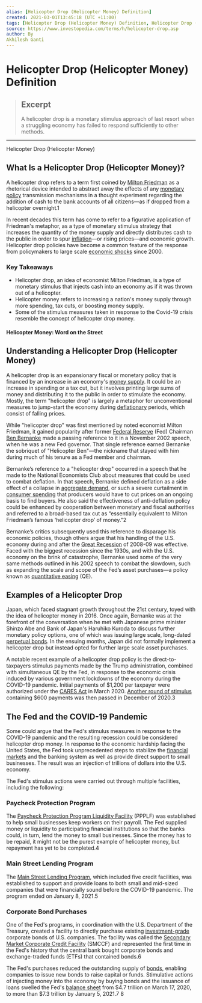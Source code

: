 ```yaml
---
alias: [Helicopter Drop (Helicopter Money) Definition]
created: 2021-03-01T13:45:18 (UTC +11:00)
tags: [Helicopter Drop (Helicopter Money) Definition, Helicopter Drop (Helicopter Money)]
source: https://www.investopedia.com/terms/h/helicopter-drop.asp
author: By
Akhilesh Ganti
---
```


# Helicopter Drop (Helicopter Money) Definition

> ## Excerpt
> A helicopter drop is a monetary stimulus approach of last resort when a struggling economy has failed to respond sufficiently to other methods.

---

Helicopter Drop (Helicopter Money)
## What Is a Helicopter Drop (Helicopter Money)?

A helicopter drop refers to a term first coined by [Milton Friedman](https://www.investopedia.com/terms/m/milton-friedman.asp) as a rhetorical device intended to abstract away the effects of any [monetary policy](https://www.investopedia.com/terms/m/monetarypolicy.asp) transmission mechanisms in a thought experiment regarding the addition of cash to the bank accounts of all citizens—as if dropped from a helicopter overnight.1

In recent decades this term has come to refer to a figurative application of Friedman's metaphor, as a type of monetary stimulus strategy that increases the quantity of the money supply and directly distributes cash to the public in order to spur [inflation](https://www.investopedia.com/terms/i/inflation.asp)—or rising prices—and economic growth. Helicopter drop policies have become a common feature of the response from policymakers to large scale [economic shocks](https://www.investopedia.com/terms/e/economic-shock.asp) since 2000.

### Key Takeaways

-   Helicopter drop, an idea of economist Milton Friedman, is a type of monetary stimulus that injects cash into an economy as if it was thrown out of a helicopter.
-   Helicopter money refers to increasing a nation's money supply through more spending, tax cuts, or boosting money supply.
-   Some of the stimulus measures taken in response to the Covid-19 crisis resemble the concept of helicopter drop money.

#### Helicopter Money: Word on the Street

## Understanding a Helicopter Drop (Helicopter Money)

A helicopter drop is an expansionary fiscal or monetary policy that is financed by an increase in an economy's [money supply](https://www.investopedia.com/terms/m/moneysupply.asp). It could be an increase in spending or a tax cut, but it involves printing large sums of money and distributing it to the public in order to stimulate the economy. Mostly, the term "helicopter drop" is largely a metaphor for unconventional measures to jump-start the economy during [deflationary](https://www.investopedia.com/terms/d/deflation.asp) periods, which consist of falling prices.

While "helicopter drop" was first mentioned by noted economist Milton Friedman, it gained popularity after former [Federal Reserve](https://www.investopedia.com/terms/f/federalreservebank.asp) (Fed) Chairman [Ben Bernanke](https://www.investopedia.com/terms/b/benbernanke.asp) made a passing reference to it in a November 2002 speech, when he was a new Fed governor. That single reference earned Bernanke the sobriquet of "Helicopter Ben"—the nickname that stayed with him during much of his tenure as a Fed member and chairman.

Bernanke’s reference to a "helicopter drop" occurred in a speech that he made to the National Economists Club about measures that could be used to combat deflation. In that speech, Bernanke defined deflation as a side effect of a collapse in [aggregate demand](https://www.investopedia.com/terms/a/aggregatedemand.asp), or such a severe curtailment in [consumer spending](https://www.investopedia.com/terms/c/consumer-spending.asp) that producers would have to cut prices on an ongoing basis to find buyers. He also said the effectiveness of anti-deflation policy could be enhanced by cooperation between monetary and fiscal authorities and referred to a broad-based tax cut as “essentially equivalent to Milton Friedman’s famous ‘helicopter drop’ of money."2

Bernanke’s critics subsequently used this reference to disparage his economic policies, though others argue that his handling of the U.S. economy during and after the [Great Recession](https://www.investopedia.com/terms/g/great-recession.asp) of 2008-09 was effective. Faced with the biggest recession since the 1930s, and with the U.S. economy on the brink of catastrophe, Bernanke used some of the very same methods outlined in his 2002 speech to combat the slowdown, such as expanding the scale and scope of the Fed’s asset purchases—a policy known as [quantitative easing](https://www.investopedia.com/terms/q/quantitative-easing.asp) (QE).

## Examples of a Helicopter Drop

Japan, which faced stagnant growth throughout the 21st century, toyed with the idea of helicopter money in 2016. Once again, Bernanke was at the forefront of the conversation when he met with Japanese prime minister Shinzo Abe and Bank of Japan's Haruhiko Kuroda to discuss further monetary policy options, one of which was issuing large scale, long-dated [perpetual bonds](https://www.investopedia.com/terms/p/perpetualbond.asp). In the ensuing months, Japan did not formally implement a helicopter drop but instead opted for further large scale asset purchases. 

A notable recent example of a helicopter drop policy is the direct-to-taxpayers stimulus payments made by the Trump administration, combined with simultaneous QE by the Fed, in response to the economic crisis induced by various government lockdowns of the economy during the COVID-19 pandemic. Initial payments of $1,200 per taxpayer were authorized under the [CARES Act](https://www.investopedia.com/coronavirus-aid-relief-and-economic-security-cares-act-4800707) in March 2020. [Another round of stimulus](https://www.investopedia.com/congress-agrees-on-second-stimulus-here-s-what-s-in-it-and-what-s-not-5093226) containing $600 payments was then passed in December of 2020.3

## The Fed and the COVID-19 Pandemic

Some could argue that the Fed's stimulus measures in response to the COVID-19 pandemic and the resulting recession could be considered helicopter drop money. In response to the economic hardship facing the United States, the Fed took unprecedented steps to stabilize the [financial markets](https://www.investopedia.com/terms/f/financial-market.asp) and the banking system as well as provide direct support to small businesses. The result was an injection of trillions of dollars into the U.S. economy.

The Fed's stimulus actions were carried out through multiple facilities, including the following:

### Paycheck Protection Program

The [Paycheck Protection Program Liquidity Facility](https://www.investopedia.com/paycheck-protection-program-liquidity-facility-ppplf-4802298) (PPPLF) was established to help small businesses keep workers on their payroll. The Fed supplied money or liquidity to participating financial institutions so that the banks could, in turn, lend the money to small businesses. Since the money has to be repaid, it might not be the purest example of helicopter money, but repayment has yet to be completed.4

### Main Street Lending Program

The [Main Street Lending Program](https://www.investopedia.com/main-street-lending-program-4802310), which included five credit facilities, was established to support and provide loans to both small and mid-sized companies that were financially sound before the COVID-19 pandemic. The program ended on January 8, 2021.5

### Corporate Bond Purchases

One of the Fed's programs, in coordination with the U.S. Department of the Treasury, created a facility to directly purchase existing [investment-grade](https://www.investopedia.com/terms/i/investmentgrade.asp) corporate bonds of U.S. companies. The facility was called the [Secondary Market Corporate Credit Facility](https://www.investopedia.com/secondary-market-corporate-credit-facility-smccf-4800900) (SMCCF) and represented the first time in the Fed's history that the central bank bought corporate bonds and exchange-traded funds (ETFs) that contained bonds.6

The Fed's purchases reduced the outstanding supply of [bonds](https://www.investopedia.com/terms/b/bond.asp), enabling companies to issue new bonds to raise capital or funds. Stimulative actions of injecting money into the economy by buying bonds and the issuance of loans swelled the Fed's [balance sheet](https://www.investopedia.com/terms/b/balancesheet.asp) from $4.7 trillion on March 17, 2020, to more than $7.3 trillion by January 5, 2021.7 8
